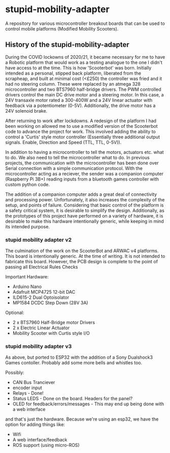 # stupid-mobility-adapter

A repository for various microcontroller breakout boards that can be used to control mobile platforms (Modified Mobility Scooters).

## History of the stupid-mobility-adapter

During the COVID lockowns of 2020/21, it became necessary for me to have a Robotic platform that would work as a testing analogue to the one I didn't have access to at the time. This is how 'Scooterbot' was born. Initially intended as a personal, stipped back platform, liberated from the scrapheap, and built at minimal cost (<£250) the controller was fried and it had no steering column. These were replaced by an atmega 328 microcontroller and two BTS7960 half-bridge drivers. The PWM controlled drivers control the main DC drive motor and a steering motor. In this case, a 24V transaxle motor rated a 300-400W and a 24V linear actuator with feedback via a potentiometer (0-5V). Additionally, the drive motor has a 24V solenoid brake. 

After returning to work after lockdowns. A redesign of the platform I had been working on allowed me to use a modified version of the Scooterbot code to advance the project for work. This involved adding the ability to control a 'Curtis' style motor controller (Essentially three additional output signals. Enable, Direction and Speed (TTL, TTL, 0-5V)).

In addition to having a microcontroller to tell the motors, actuators etc. what to do. We also need to tell the microcontroller what to do. In previous projects, the communication with the microcontroller has been done over Serial connection with a simple communication protocol. With the microcontroller acting as a reciever, the sender was a companion computer (Raspberry Pi 3B+) reading inputs from a bluetooth games controller with custom python code. 

The addition of a companion computer adds a great deal of connectivity and processing power. Unfortunately, it also increases the complexity of the setup, and points of failure. Considering that basic control of the platform is a safety critical system, it is desirable to simplify the design. Additionally, as the prototypes of this project have performed on a variety of hardware, it is desirable to make this hardware intentionally generic, while keeping in mind its intended purpose.

### stupid mobility adapter v2 

The culmination of the work on the ScooterBot and ARWAC v4 platforms. This board is intentionally generic. 
At the time of writing. It is not intended to fabricate this board. However, the PCB design is complete to the point of passing all Electrical Rules Checks

Important Hardware:

- Arduino Nano
- Adafruit MCP4725 12-bit DAC
- ILD615-2 Dual Optoisolator
- MP1584 DCDC Step Down (28V 3A)

Optional:

- 2 x BTS7960 Half-Bridge motor Drivers
- 2 x Electric Linear Actuator
- Mobility Scooter with Curtis style I/O

### stupid mobility adapter v3

As above, but ported to ESP32 with the addition of a Sony Dualshock3 Games contoller. Probably add some more bells and whistles too. 

Possibly:
- CAN Bus Tranciever
- encoder input
- Relays - Done!
- Status LEDS - Done on  the board. Headers for the panel?
- OLED for feedback/errors/messages - This may end up being done with a web interface

and that's just the hardware. Because we're using an esp32, we have the option for adding things like:

- Wifi
- A web interface/feedback
- ROS support (using micro-ROS)